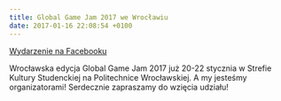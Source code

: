 ```yaml
---
title: Global Game Jam 2017 we Wrocławiu
date: 2017-01-16 22:08:54 +0100
---
```

[Wydarzenie na Facebooku](https://www.facebook.com/events/237761513323682/)

Wrocławska edycja Global Game Jam 2017 już 20-22 stycznia w Strefie Kultury Studenckiej na Politechnice Wrocławskiej. A my jesteśmy organizatorami! Serdecznie zapraszamy do wzięcia udziału!

